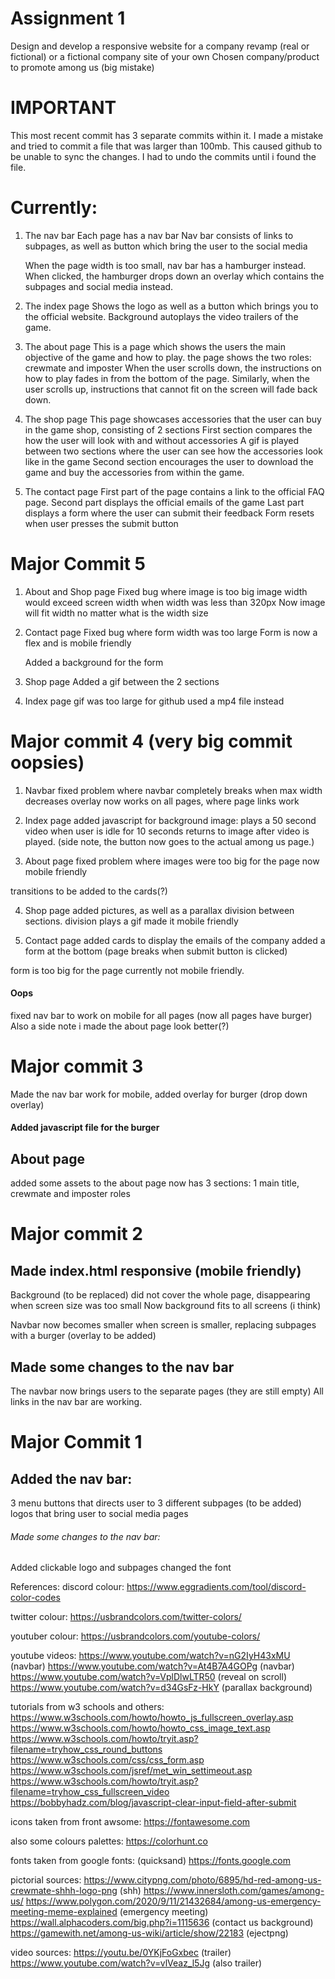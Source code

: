 # Assignment 1

Design and develop a responsive website for a company revamp (real or fictional) or a fictional company site of your own
Chosen company/product to promote among us (big mistake)

# IMPORTANT

This most recent commit has 3 separate commits within it.
I made a mistake and tried to commit a file that was larger than 100mb. This caused github to be unable to sync the changes.
I had to undo the commits until i found the file.

# Currently:

1. The nav bar
   Each page has a nav bar
   Nav bar consists of links to subpages, as well as button which bring the user to the social media

   When the page width is too small, nav bar has a hamburger instead.
   When clicked, the hamburger drops down an overlay which contains the subpages and social media instead.

2. The index page
   Shows the logo as well as a button which brings you to the official website.
   Background autoplays the video trailers of the game.

3. The about page
   This is a page which shows the users the main objective of the game and how to play.
   the page shows the two roles: crewmate and imposter
   When the user scrolls down, the instructions on how to play fades in from the bottom of the page.
   Similarly, when the user scrolls up, instructions that cannot fit on the screen will fade back down.

4. The shop page
   This page showcases accessories that the user can buy in the game shop, consisting of 2 sections
   First section compares the how the user will look with and without accessories
   A gif is played between two sections where the user can see how the accessories look like in the game
   Second section encourages the user to download the game and buy the accessories from within the game.

5. The contact page
   First part of the page contains a link to the official FAQ page.
   Second part displays the official emails of the game
   Last part displays a form where the user can submit their feedback
   Form resets when user presses the submit button

# Major Commit 5

1. About and Shop page
   Fixed bug where image is too big
   image width would exceed screen width when width was less than 320px
   Now image will fit width no matter what is the width size

2. Contact page
   Fixed bug where form width was too large
   Form is now a flex and is mobile friendly

   Added a background for the form

3. Shop page
   Added a gif between the 2 sections

4. Index page
   gif was too large for github
   used a mp4 file instead

# Major commit 4 (very big commit oopsies)

1. Navbar
   fixed problem where navbar completely breaks when max width decreases
   overlay now works on all pages, where page links work

2. Index page
   added javascript for background image:
   plays a 50 second video when user is idle for 10 seconds
   returns to image after video is played.
   (side note, the button now goes to the actual among us page.)

3. About page
   fixed problem where images were too big for the page
   now mobile friendly

transitions to be added to the cards(?)

4. Shop page
   added pictures, as well as a parallax division between sections.
   division plays a gif
   made it mobile friendly

5. Contact page
   added cards to display the emails of the company
   added a form at the bottom (page breaks when submit button is clicked)

form is too big for the page
currently not mobile friendly.

#### Oops

fixed nav bar to work on mobile for all pages (now all pages have burger)
Also a side note i made the about page look better(?)

# Major commit 3

Made the nav bar work for mobile, added overlay for burger (drop down overlay)

#### Added javascript file for the burger

## About page

added some assets to the about page
now has 3 sections: 1 main title, crewmate and imposter roles

# Major commit 2

## Made index.html responsive (mobile friendly)

Background (to be replaced) did not cover the whole page, disappearing when screen size was too small
Now background fits to all screens (i think)

Navbar now becomes smaller when screen is smaller, replacing subpages with a burger (overlay to be added)

## Made some changes to the nav bar

The navbar now brings users to the separate pages (they are still empty)
All links in the nav bar are working.

# Major Commit 1

## Added the nav bar:

3 menu buttons that directs user to 3 different subpages (to be added)
logos that bring user to social media pages

###### Made some changes to the nav bar:

Added clickable logo and subpages
changed the font

References:
discord colour:
https://www.eggradients.com/tool/discord-color-codes

twitter colour:
https://usbrandcolors.com/twitter-colors/

youtuber colour:
https://usbrandcolors.com/youtube-colors/

youtube videos:
https://www.youtube.com/watch?v=nG2IyH43xMU (navbar)
https://www.youtube.com/watch?v=At4B7A4GOPg (navbar)
https://www.youtube.com/watch?v=VplDlwLTR50 (reveal on scroll)
https://www.youtube.com/watch?v=d34GsFz-HkY (parallax background)

tutorials from w3 schools and others:
https://www.w3schools.com/howto/howto_js_fullscreen_overlay.asp
https://www.w3schools.com/howto/howto_css_image_text.asp
https://www.w3schools.com/howto/tryit.asp?filename=tryhow_css_round_buttons
https://www.w3schools.com/css/css_form.asp
https://www.w3schools.com/jsref/met_win_settimeout.asp
https://www.w3schools.com/howto/tryit.asp?filename=tryhow_css_fullscreen_video
https://bobbyhadz.com/blog/javascript-clear-input-field-after-submit

icons taken from front awsome:
https://fontawesome.com

also some colours palettes:
https://colorhunt.co

fonts taken from google fonts: (quicksand)
https://fonts.google.com

pictorial sources:
https://www.citypng.com/photo/6895/hd-red-among-us-crewmate-shhh-logo-png (shh)
https://www.innersloth.com/games/among-us/
https://www.polygon.com/2020/9/11/21432684/among-us-emergency-meeting-meme-explained (emergency meeting)
https://wall.alphacoders.com/big.php?i=1115636 (contact us background)
https://gamewith.net/among-us-wiki/article/show/22183 (ejectpng)

video sources:
https://youtu.be/0YKjFoGxbec (trailer)
https://www.youtube.com/watch?v=vlVeaz_l5Jg (also trailer)
